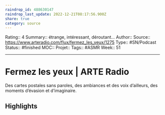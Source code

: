 ```yaml
---
raindrop_id: 488630147
raindrop_last_update: 2022-12-21T08:17:56.900Z
share: true
category: source
---
```


Rating:: 4
Summary:: étrange, intéressant, déroutant...
Author::
Source:: https://www.arteradio.com/flux/fermez_les_yeux/1275
Type:: #SN/Podcast 
Status:: #finished 
MOC::
Projet:: 
Tags:: #ASMR
Week:: 51

***
# Fermez les yeux | ARTE Radio

Des cartes postales sans paroles, des ambiances et des voix d’ailleurs, des moments d’évasion et d’imaginaire.

## Highlights
